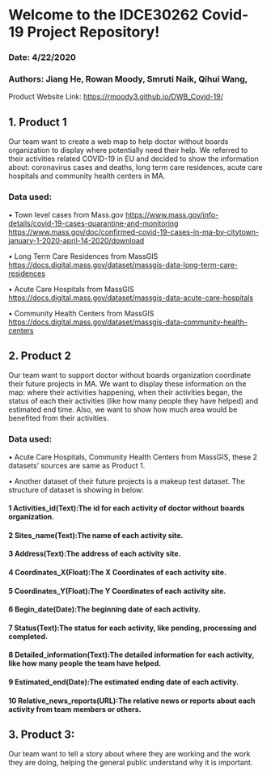 # Welcome to the IDCE30262 Covid-19 Project Repository!
### Date: 4/22/2020
### Authors: Jiang He, Rowan Moody, Smruti Naik, Qihui Wang,



Product Website Link: 
  https://rmoody3.github.io/DWB_Covid-19/



## 1.	Product 1
Our team want to create a web map to help doctor without boards organization to display where potentially need their help. We referred to their activities related COVID-19 in EU and decided to show the information about: coronavirus cases and deaths, long term care residences, acute care hospitals and community health centers in MA. 

### Data used:
•	Town level cases from Mass.gov
https://www.mass.gov/info-details/covid-19-cases-quarantine-and-monitoring
https://www.mass.gov/doc/confirmed-covid-19-cases-in-ma-by-citytown-january-1-2020-april-14-2020/download

•	Long Term Care Residences from MassGIS
https://docs.digital.mass.gov/dataset/massgis-data-long-term-care-residences

•	Acute Care Hospitals from MassGIS
https://docs.digital.mass.gov/dataset/massgis-data-acute-care-hospitals

•	Community Health Centers from MassGIS
https://docs.digital.mass.gov/dataset/massgis-data-community-health-centers


## 2.	Product 2
Our team want to support doctor without boards organization coordinate their future projects in MA. We want to display these information on the map: where their activities happening, when their activities began, the status of each their activities (like how many people they have helped) and estimated end time. Also, we want to show how much area would be benefited from their activities.

### Data used: 
•	Acute Care Hospitals, Community Health Centers from MassGIS, these 2 datasets’ sources are same as Product 1.

•	Another dataset of their future projects is a makeup test dataset. The structure of dataset is showing in below:

#### 1	Activities_id(Text):The id for each activity of doctor without boards organization.
#### 2	Sites_name(Text):The name of each activity site.
#### 3	Address(Text):The address of each activity site.
#### 4	Coordinates_X(Float):The X Coordinates of each activity site.
#### 5	Coordinates_Y(Float):The Y Coordinates of each activity site.
#### 6	Begin_date(Date):The beginning date of each activity.
#### 7	Status(Text):The status for each activity, like pending, processing and completed.
#### 8	Detailed_information(Text):The detailed information for each activity, like how many people the team have helped.
#### 9	Estimated_end(Date):The estimated ending date of each activity.
#### 10	Relative_news_reports(URL):The relative news or reports about each activity from team members or others.


## 3.	Product 3:
Our team want to tell a story about where they are working and the work they are doing, helping the general public understand why it is important.
